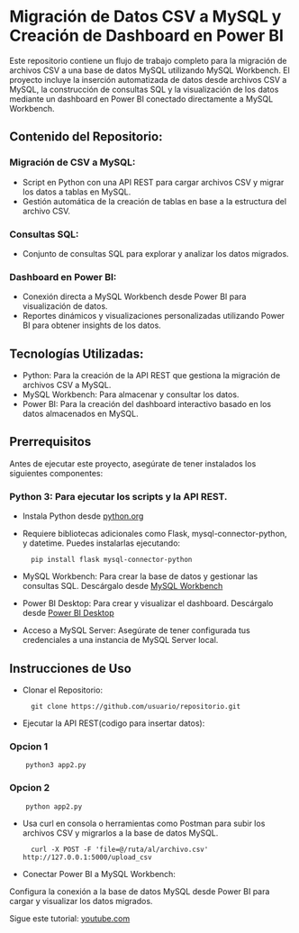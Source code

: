 # Migración de Datos CSV a MySQL y Creación de Dashboard en Power BI

Este repositorio contiene un flujo de trabajo completo para la migración de archivos CSV a una base de datos MySQL utilizando MySQL Workbench. El proyecto incluye la inserción automatizada de datos desde archivos CSV a MySQL, la construcción de consultas SQL y la visualización de los datos mediante un dashboard en Power BI conectado directamente a MySQL Workbench.
## Contenido del Repositorio:

  ### Migración de CSV a MySQL:
  - Script en Python con una API REST para cargar archivos CSV y migrar los datos a tablas en MySQL.
  - Gestión automática de la creación de tablas en base a la estructura del archivo CSV.
  ### Consultas SQL:
  - Conjunto de consultas SQL para explorar y analizar los datos migrados.
  ### Dashboard en Power BI:
  - Conexión directa a MySQL Workbench desde Power BI para visualización de datos.
  - Reportes dinámicos y visualizaciones personalizadas utilizando Power BI para obtener insights de los datos.

## Tecnologías Utilizadas:

- Python: Para la creación de la API REST que gestiona la migración de archivos CSV a MySQL.
- MySQL Workbench: Para almacenar y consultar los datos.
- Power BI: Para la creación del dashboard interactivo basado en los datos almacenados en MySQL.

## Prerrequisitos

Antes de ejecutar este proyecto, asegúrate de tener instalados los siguientes componentes:

### Python 3: Para ejecutar los scripts y la API REST.
- Instala Python desde [python.org](https://www.python.org/downloads/)
- Requiere bibliotecas adicionales como Flask, mysql-connector-python, y datetime. Puedes instalarlas ejecutando:

        pip install flask mysql-connector-python

- MySQL Workbench: Para crear la base de datos y gestionar las consultas SQL.
        Descárgalo desde [MySQL Workbench](https://dev.mysql.com/downloads/workbench/)

- Power BI Desktop: Para crear y visualizar el dashboard.
        Descárgalo desde [Power BI Desktop](https://www.microsoft.com/en-us/power-platform/products/power-bi/desktop)

- Acceso a MySQL Server: Asegúrate de tener configurada tus credenciales a una instancia de MySQL Server local.

## Instrucciones de Uso

- Clonar el Repositorio:

        git clone https://github.com/usuario/repositorio.git

- Ejecutar la API REST(codigo para insertar datos):

### Opcion 1

        python3 app2.py
### Opcion 2

        python app2.py

- Usa curl en consola o herramientas como Postman para subir los archivos CSV y migrarlos a la base de datos MySQL.
  
        curl -X POST -F 'file=@/ruta/al/archivo.csv' http://127.0.0.1:5000/upload_csv

- Conectar Power BI a MySQL Workbench:
  
Configura la conexión a la base de datos MySQL desde Power BI para cargar y visualizar los datos migrados.

Sigue este tutorial: [youtube.com](https://www.youtube.com/watch?v=hWIVznIhc6o)

